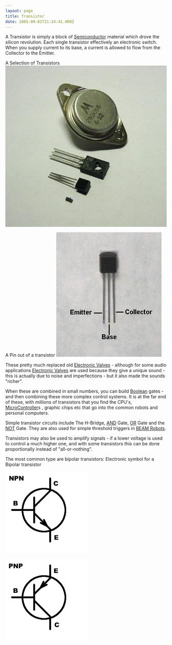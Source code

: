 ```yaml
---
layout: page
title: Transistor
date: 2005-09-01T21:24:41.000Z
---
```


A Transistor is simply a block of [Semiconductor](/wiki/semiconductor.html "Semiconductor") material which drove the silicon revolution. Each single transistor effectively an electronic switch. When you supply current to its base, a current is allowed to flow from the Collector to the Emitter.

A Selection of Transistors
![](/galleries/gallery-1-common-images/219-transistors.jpg)

A Pin out of a transistor
![](/galleries/gallery-1-common-images/218-transistor2n3904b.jpg)

These pretty much replaced old [Electronic Valves](/wiki/electronic_valves "Electronic Valves") - although for some audio applications [Electronic Valves](/wiki/electronic_valves "Electronic Valves") are used because they give a unique sound - this is actually due to noise and imperfections - but it also made the sounds "richer".

When these are combined in small numbers, you can build [Boolean](/wiki/boolean "Boolean") gates - and then combining these more complex control systems. It is at the far end of these, with millions of transistors that you find the CPU's, [MicroController](/wiki/microcontroller "A programmable digital controller")s , graphic chips etc that go into the common robots and personal computers.

Simple transistor circuits include The H-Bridge, [AND](/wiki/and.html "AND") Gate, [OR](/wiki/or.html "OR") Gate and the [NOT](/wiki/not.html "NOT") Gate. They are also used for simple threshold triggers in [BEAM Robots](/wiki/beam_robots.html "Biology, Electronics, Aesthetics and Mechanics").

Transistors may also be used to amplify signals - if a lower voltage is used to control a much higher one, and with some transistors this can be done proportionally instead of "all-or-nothing".

The most common type are bipolar transistors:
Electronic symbol for a Bipolar transistor

![](/galleries/gallery-1-common-images/220-transistor-npn-symbol.png)

![](/galleries/gallery-1-common-images/221-transistor-pnp-symbol.png)
